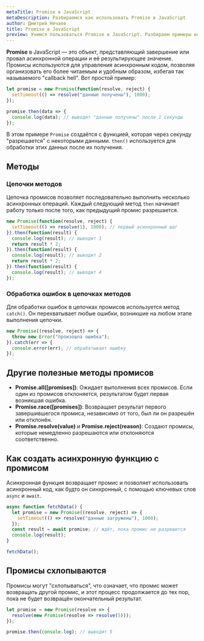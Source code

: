 ```yaml
---
metaTitle: Promise в JavaScript
metaDescription: Разбираемся как использовать Promise в JavaScript
author: Дмитрий Нечаев
title: Promise в JavaScript
preview: Учимся пользоваться Promise в JavaScript. Разбираем примеры использования
---
```


**Promise** в JavaScript — это объект, представляющий завершение или провал асинхронной операции и её результирующее значение. Промисы используются для управления асинхронным кодом, позволяя организовать его более читаемым и удобным образом, избегая так называемого "callback hell". Вот простой пример:

```jsx
let promise = new Promise(function(resolve, reject) {
  setTimeout(() => resolve("данные получены"), 1000);
});

promise.then(data => {
  console.log(data); // выводит "данные получены" после 1 секунды
});

```

В этом примере `Promise` создаётся с функцией, которая через секунду "разрешается" с некоторыми данными. `then()` используется для обработки этих данных после их получения.

## Методы

### Цепочки методов

Цепочка промисов позволяет последовательно выполнить несколько асинхронных операций. Каждый следующий метод `then` начинает работу только после того, как предыдущий промис разрешается.

```jsx
new Promise(function(resolve, reject) {
  setTimeout(() => resolve(1), 1000); // первый асинхронный шаг
}).then(function(result) {
  console.log(result); // выводит 1
  return result * 2;
}).then(function(result) {
  console.log(result); // выводит 2
  return result * 2;
}).then(function(result) {
  console.log(result); // выводит 4
});

```

### Обработка ошибок в цепочках методов

Для обработки ошибок в цепочках промисов используется метод `catch()`. Он перехватывает любые ошибки, возникшие на любом этапе выполнения цепочки.

```jsx
new Promise((resolve, reject) => {
  throw new Error("произошла ошибка");
}).catch(err => {
  console.error(err); // обрабатывает ошибку
});

```

## Другие полезные методы промисов

- **Promise.all([promises])**: Ожидает выполнения всех промисов. Если один из промисов отклоняется, результатом будет первая возникшая ошибка.
- **Promise.race([promises])**: Возвращает результат первого завершившегося промиса, независимо от того, был ли он разрешён или отклонён.
- **Promise.resolve(value)** и **Promise.reject(reason)**: Создают промисы, которые немедленно разрешаются или отклоняются соответственно.

## Как создать асинхронную функцию с промисом

Асинхронная функция возвращает промис и позволяет использовать асинхронный код, как будто он синхронный, с помощью ключевых слов `async` и `await`.

```jsx
async function fetchData() {
  let promise = new Promise((resolve, reject) => {
    setTimeout(() => resolve("данные загружены"), 1000);
  });
  const result = await promise; // ждёт, пока промис не разрешится
  console.log(result);
}

fetchData();

```

## Промисы схлопываются

Промисы могут "схлопываться", что означает, что промис может возвращать другой промис, и этот процесс продолжается до тех пор, пока не будет возвращён окончательный результат.

```jsx
let promise = new Promise(resolve => {
  resolve(new Promise(resolve => resolve(5)));
});

promise.then(console.log); // выводит 5

```
